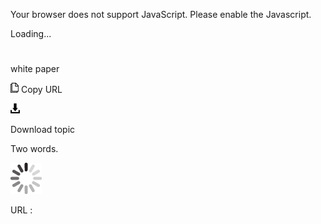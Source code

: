 Your browser does not support JavaScript. Please enable the Javascript.

Loading...

# 

white paper

![Copy URL](media/white-paper/Copy.png)
Copy URL

![Download](media/white-paper/Download.png)

Download topic

Two words.

![In progress](media/white-paper/activity-large.gif)

URL :
